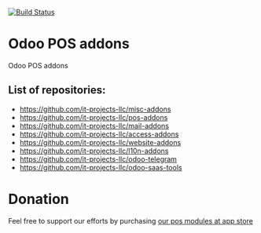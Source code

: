 
[![Build Status](https://travis-ci.com/it-projects-llc/pos-addons.svg?branch=13.0)](https://travis-ci.com/it-projects-llc/pos-addons)

Odoo POS addons
===============

Odoo POS addons 

List of repositories:
---------------------

* https://github.com/it-projects-llc/misc-addons
* https://github.com/it-projects-llc/pos-addons
* https://github.com/it-projects-llc/mail-addons
* https://github.com/it-projects-llc/access-addons
* https://github.com/it-projects-llc/website-addons
* https://github.com/it-projects-llc/l10n-addons
* https://github.com/it-projects-llc/odoo-telegram
* https://github.com/it-projects-llc/odoo-saas-tools

Donation
========
Feel free to support our efforts by purchasing [our pos modules at app store](https://apps.odoo.com/apps/modules/category/Point%20of%20Sale/browse?price=Paid&order=Newest&author=IT-Projects+LLC)
